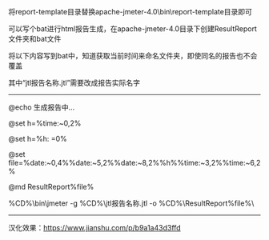 将report-template目录替换apache-jmeter-4.0\bin\report-template目录即可


可以写个bat进行html报告生成，在apache-jmeter-4.0目录下创建ResultReport文件夹和bat文件

将以下内容写到bat中，知道获取当前时间来命名文件夹，即使同名的报告也不会覆盖

其中“jtl报告名称.jtl”需要改成报告实际名字

----------------------------------------

@echo 生成报告中...

@set h=%time:~0,2%

@set h=%h: =0%

@set file=%date:~0,4%%date:~5,2%%date:~8,2%%h%%time:~3,2%%time:~6,2%

@md ResultReport\%file%

%CD%\bin\jmeter -g %CD%\jtl报告名称.jtl -o %CD%\ResultReport\%file%\

----------------------------------------

汉化效果：https://www.jianshu.com/p/b9a1a43d3ffd
